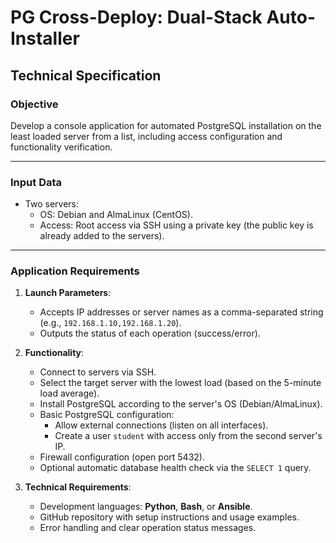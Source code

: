 # PG Cross-Deploy: Dual-Stack Auto-Installer

## Technical Specification

### Objective
Develop a console application for automated PostgreSQL installation on the least loaded server from a list, including access configuration and functionality verification.

---

### Input Data
- Two servers:
  - OS: Debian and AlmaLinux (CentOS).
  - Access: Root access via SSH using a private key (the public key is already added to the servers).

---

### Application Requirements
1. **Launch Parameters**:
   - Accepts IP addresses or server names as a comma-separated string (e.g., `192.168.1.10,192.168.1.20`).
   - Outputs the status of each operation (success/error).

2. **Functionality**:
   - Connect to servers via SSH.
   - Select the target server with the lowest load (based on the 5-minute load average).
   - Install PostgreSQL according to the server's OS (Debian/AlmaLinux).
   - Basic PostgreSQL configuration:
     - Allow external connections (listen on all interfaces).
     - Create a user `student` with access only from the second server's IP.
   - Firewall configuration (open port 5432).
   - Optional automatic database health check via the `SELECT 1` query.

3. **Technical Requirements**:
   - Development languages: **Python**, **Bash**, or **Ansible**.
   - GitHub repository with setup instructions and usage examples.
   - Error handling and clear operation status messages.
